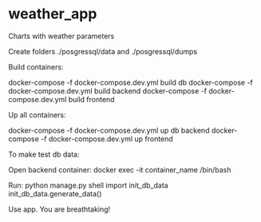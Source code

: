 # weather_app
Charts with weather parameters

Create folders ./posgressql/data and ./posgressql/dumps

Build containers:

  docker-compose -f docker-compose.dev.yml build db
  docker-compose -f docker-compose.dev.yml build backend
  docker-compose -f docker-compose.dev.yml build frontend

Up all containers:

  docker-compose -f docker-compose.dev.yml up db backend
  docker-compose -f docker-compose.dev.yml up frontend

To make test db data: 
  
  Open backend container: docker exec -it container_name /bin/bash

  Run: 
    python manage.py shell
    import init_db_data
    init_db_data.generate_data()
   
 Use app. You are breathtaking!
  

